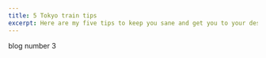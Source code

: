 ```yaml
---
title: 5 Tokyo train tips
excerpt: Here are my five tips to keep you sane and get you to your destination on the Tokyo Subway.
---
```


blog number 3
